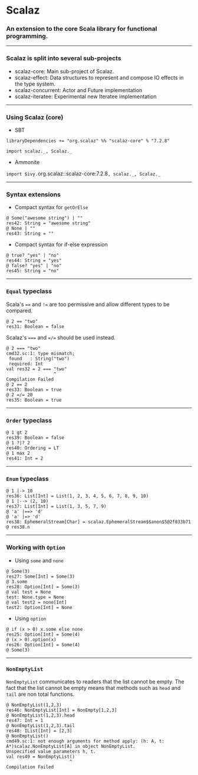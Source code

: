 Scalaz
===

### An extension to the core Scala library for functional programming.

---

### Scalaz is split into several sub-projects

* scalaz-core: Main sub-project of Scalaz.
* scalaz-effect: Data structures to represent and compose IO effects in the type system.
* scalaz-concurrent: Actor and Future implementation
* scalaz-iteratee: Experimental new Iteratee implementation

---

### Using Scalaz (core)

- SBT

`libraryDependencies += "org.scalaz" %% "scalaz-core" % "7.2.8"`

`import scalaz._, Scalaz._`

- Ammonite

`import $ivy.`org.scalaz::scalaz-core:7.2.8`, scalaz._, Scalaz._`

---

### Syntax extensions

- Compact syntax for `getOrElse`
```
@ Some("awesome string") | ""
res42: String = "awesome string"
@ None | ""
res43: String = ""
```
- Compact syntax for if-else expression
```
@ true? "yes" | "no"
res44: String = "yes"
@ false? "yes" | "no"
res45: String = "no"
```

---

### `Equal` typeclass

Scala's `==` and `!=` are too permissive and allow different types to be compared.
```
@ 2 == "two"
res31: Boolean = false
```
Scalaz's `===` and `=/=` should be used instead.
```
@ 2 === "two"
cmd32.sc:1: type mismatch;
 found   : String("two")
 required: Int
val res32 = 2 === "two"
                  ^
Compilation Failed
@ 2 == 2
res33: Boolean = true
@ 2 =/= 20
res35: Boolean = true
```
---

### `Order` typeclass

```
@ 1 gt 2
res39: Boolean = false
@ 1 ?|? 2
res40: Ordering = LT
@ 1 max 2
res41: Int = 2
```

---

### `Enum` typeclass

```
@ 1 |-> 10
res36: List[Int] = List(1, 2, 3, 4, 5, 6, 7, 8, 9, 10)
@ 1 |--> (2, 10)
res37: List[Int] = List(1, 3, 5, 7, 9)
@ 'a' |==> 'd'
@ 'a' |=> 'd'
res38: EphemeralStream[Char] = scalaz.EphemeralStream$$anon$5@2f833b71
@ res38.n
```

---

### Working with `Option`

- Using `some` and `none`
```
@ Some(3)
res27: Some[Int] = Some(3)
@ 3.some
res28: Option[Int] = Some(3)
@ val test = None
test: None.type = None
@ val test2 = none[Int]
test2: Option[Int] = None
```
- Using `option`
```
@ if (x > 0) x.some else none
res25: Option[Int] = Some(4)
@ (x > 0).option(x)
res26: Option[Int] = Some(4)
@ Some(3)
```

---

### `NonEmptyList`

`NonEmptyList` communicates to readers that the list cannot be empty. The fact that the list cannot be empty means that methods such as `head` and `tail` are non total functions. 

```
@ NonEmptyList(1,2,3)
res46: NonEmptyList[Int] = NonEmpty[1,2,3]
@ NonEmptyList(1,2,3).head
res47: Int = 1
@ NonEmptyList(1,2,3).tail
res48: IList[Int] = [2,3]
@ NonEmptyList()
cmd49.sc:1: not enough arguments for method apply: (h: A, t: A*)scalaz.NonEmptyList[A] in object NonEmptyList.
Unspecified value parameters h, t.
val res49 = NonEmptyList()
                        ^
Compilation Failed
```